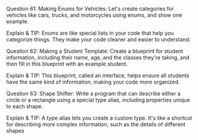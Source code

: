 Question 61: Making Enums for Vehicles: Let's create categories for vehicles like cars, trucks, and motorcycles using enums, and show one example.

Explain & TIP: Enums are like special lists in your code that help you categorize things. They make your code cleaner and easier to understand.



Question 62: Making a Student Template: Create a blueprint for student information, including their name, age, and the classes they're taking, and then fill in this blueprint with an example student.

Explain & TIP: This blueprint, called an interface, helps ensure all students have the same kind of information, making your code more organized.



Question 63: Shape Shifter: Write a program that can describe either a circle or a rectangle using a special type alias, including properties unique to each shape.

Explain & TIP: A type alias lets you create a custom type. It's like a shortcut for describing more complex information, such as the details of different shapes